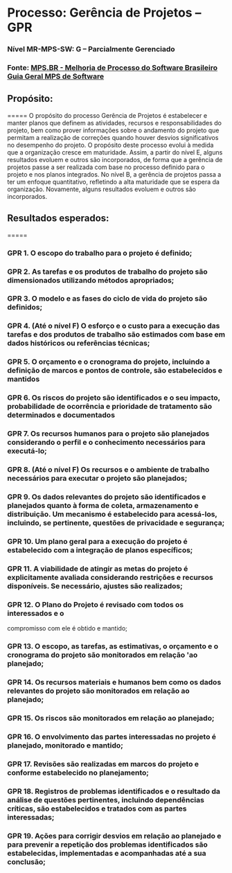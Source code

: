 # Processo: Gerência de Projetos – GPR
### Nível MR-MPS-SW: G – Parcialmente Gerenciado
### Fonte: [MPS.BR - Melhoria de Processo do Software Brasileiro Guia Geral MPS de Software](https://www.softex.br/wp-content/uploads/2013/07/MPS.BR_Guia_Geral_Software_2012-c-ISBN-1.pdf)

## Propósito:
===== 
O propósito do processo Gerência de Projetos é estabelecer e manter planos que definem as atividades, recursos e responsabilidades do projeto, bem como prover informações sobre o andamento do projeto que permitam a realização de correções quando houver desvios significativos no desempenho do projeto. O propósito deste processo evolui à medida que a organização cresce em maturidade. Assim, a partir do nível E, alguns resultados evoluem e outros são incorporados, de forma que a gerência de projetos passe a ser realizada com base no processo definido para o projeto e nos planos integrados. No nível B, a gerência de projetos passa a ter um enfoque quantitativo, refletindo a alta maturidade que se espera da organização.
Novamente, alguns resultados evoluem e outros são incorporados.


## Resultados esperados:
===== 

### GPR 1. O escopo do trabalho para o projeto é definido;

### GPR 2. As tarefas e os produtos de trabalho do projeto são dimensionados utilizando métodos apropriados;

### GPR 3. O modelo e as fases do ciclo de vida do projeto são definidos;

### GPR 4. (Até o nível F) O esforço e o custo para a execução das tarefas e dos produtos de trabalho são estimados com base em dados históricos ou referências técnicas; 

### GPR 5. O orçamento e o cronograma do projeto, incluindo a definição de marcos e pontos de controle, são estabelecidos e mantidos

### GPR 6. Os riscos do projeto são identificados e o seu impacto, probabilidade de ocorrência e prioridade de tratamento são determinados e documentados

### GPR 7. Os recursos humanos para o projeto são planejados considerando o perfil e o conhecimento necessários para executá-lo;

### GPR 8. (Até o nível F) Os recursos e o ambiente de trabalho necessários para executar o projeto são planejados;

### GPR 9. Os dados relevantes do projeto são identificados e planejados quanto à forma de coleta, armazenamento e distribuição. Um mecanismo é estabelecido para acessá-los, incluindo, se pertinente, questões de privacidade e segurança; 

### GPR 10. Um plano geral para a execução do projeto é estabelecido com a integração de planos específicos;

### GPR 11. A viabilidade de atingir as metas do projeto é explicitamente avaliada considerando restrições e recursos disponíveis. Se necessário, ajustes são realizados;

### GPR 12. O Plano do Projeto é revisado com todos os interessados e o
compromisso com ele é obtido e mantido;

### GPR 13. O escopo, as tarefas, as estimativas, o orçamento e o cronograma do projeto são monitorados em relação 'ao planejado;

### GPR 14. Os recursos materiais e humanos bem como os dados relevantes do projeto são monitorados em relação ao planejado;

### GPR 15. Os riscos são monitorados em relação ao planejado;

### GPR 16. O envolvimento das partes interessadas no projeto é planejado, monitorado e mantido;

### GPR 17. Revisões são realizadas em marcos do projeto e conforme estabelecido no planejamento;

### GPR 18. Registros de problemas identificados e o resultado da análise de questões pertinentes, incluindo dependências críticas, são estabelecidos e tratados com as partes interessadas;

### GPR 19. Ações para corrigir desvios em relação ao planejado e para prevenir a repetição dos problemas identificados são estabelecidas, implementadas e acompanhadas até a sua conclusão;


